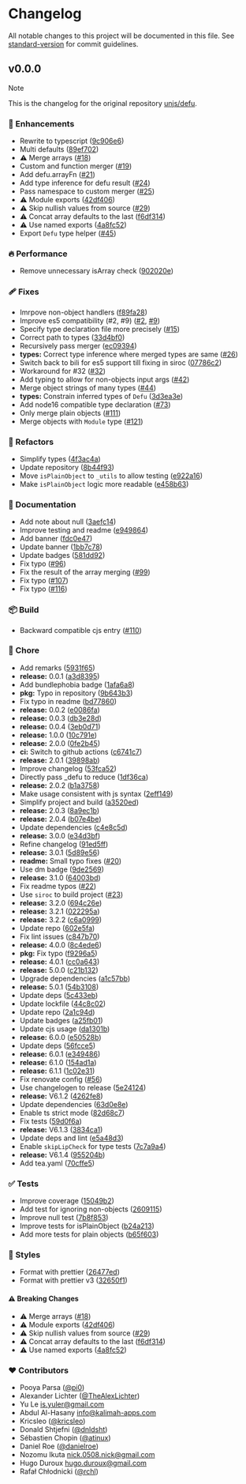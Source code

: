 # Changelog

All notable changes to this project will be documented in this file. See [standard-version](https://github.com/conventional-changelog/standard-version) for commit guidelines.

## v0.0.0

> [!Note]
>
> This is the changelog for the original repository [unjs/defu](https://github.com/unjs/defu).

### 🚀 Enhancements

- Rewrite to typescript ([9c906e6](https://github.com/lumirelle/defu/commit/9c906e6))
- Multi defaults ([89ef702](https://github.com/lumirelle/defu/commit/89ef702))
- ⚠️ Merge arrays ([#18](https://github.com/lumirelle/defu/pull/18))
- Custom and function merger ([#19](https://github.com/lumirelle/defu/pull/19))
- Add defu.arrayFn ([#21](https://github.com/lumirelle/defu/pull/21))
- Add type inference for defu result ([#24](https://github.com/lumirelle/defu/pull/24))
- Pass namespace to custom merger ([#25](https://github.com/lumirelle/defu/pull/25))
- ⚠️ Module exports ([42df406](https://github.com/lumirelle/defu/commit/42df406))
- ⚠️ Skip nullish values from source ([#29](https://github.com/lumirelle/defu/pull/29))
- ⚠️ Concat array defaults to the last ([f6df314](https://github.com/lumirelle/defu/commit/f6df314))
- ⚠️ Use named exports ([4a8fc52](https://github.com/lumirelle/defu/commit/4a8fc52))
- Export `Defu` type helper ([#45](https://github.com/lumirelle/defu/pull/45))

### 🔥 Performance

- Remove unnecessary isArray check ([902020e](https://github.com/lumirelle/defu/commit/902020e))

### 🩹 Fixes

- Imrpove non-object handlers ([f89fa28](https://github.com/lumirelle/defu/commit/f89fa28))
- Improve es5 compatibility (#2, #9) ([#2](https://github.com/lumirelle/defu/issues/2), [#9](https://github.com/lumirelle/defu/issues/9))
- Specify type declaration file more precisely ([#15](https://github.com/lumirelle/defu/pull/15))
- Correct path to types ([33d4bf0](https://github.com/lumirelle/defu/commit/33d4bf0))
- Recursively pass merger ([ec09394](https://github.com/lumirelle/defu/commit/ec09394))
- **types:** Correct type inference where merged types are same ([#26](https://github.com/lumirelle/defu/pull/26))
- Switch back to bili for es5 support till fixing in siroc ([07786c2](https://github.com/lumirelle/defu/commit/07786c2))
- Workaround for #32 ([#32](https://github.com/lumirelle/defu/issues/32))
- Add typing to allow for non-objects input args ([#42](https://github.com/lumirelle/defu/pull/42))
- Merge object strings of many types ([#44](https://github.com/lumirelle/defu/pull/44))
- **types:** Constrain inferred types of `Defu` ([3d3ea3e](https://github.com/lumirelle/defu/commit/3d3ea3e))
- Add node16 compatible type declaration ([#73](https://github.com/lumirelle/defu/pull/73))
- Only merge plain objects ([#111](https://github.com/lumirelle/defu/pull/111))
- Merge objects with `Module` type ([#121](https://github.com/lumirelle/defu/pull/121))

### 💅 Refactors

- Simplify types ([4f3ac4a](https://github.com/lumirelle/defu/commit/4f3ac4a))
- Update repository ([8b44f93](https://github.com/lumirelle/defu/commit/8b44f93))
- Move `isPlainObject` to `_utils` to allow testing ([e922a16](https://github.com/lumirelle/defu/commit/e922a16))
- Make `isPlainObject` logic more readable ([e458b63](https://github.com/lumirelle/defu/commit/e458b63))

### 📖 Documentation

- Add note about null ([3aefc14](https://github.com/lumirelle/defu/commit/3aefc14))
- Improve testing and readme ([e949864](https://github.com/lumirelle/defu/commit/e949864))
- Add banner ([fdc0e47](https://github.com/lumirelle/defu/commit/fdc0e47))
- Update banner ([1bb7c78](https://github.com/lumirelle/defu/commit/1bb7c78))
- Update badges ([581dd92](https://github.com/lumirelle/defu/commit/581dd92))
- Fix typo ([#96](https://github.com/lumirelle/defu/pull/96))
- Fix the result of the array merging ([#99](https://github.com/lumirelle/defu/pull/99))
- Fix typo ([#107](https://github.com/lumirelle/defu/pull/107))
- Fix typo ([#116](https://github.com/lumirelle/defu/pull/116))

### 📦 Build

- Backward compatible cjs entry ([#110](https://github.com/lumirelle/defu/pull/110))

### 🏡 Chore

- Add remarks ([5931f65](https://github.com/lumirelle/defu/commit/5931f65))
- **release:** 0.0.1 ([a3d8395](https://github.com/lumirelle/defu/commit/a3d8395))
- Add bundlephobia badge ([1afa6a8](https://github.com/lumirelle/defu/commit/1afa6a8))
- **pkg:** Typo in repository ([9b643b3](https://github.com/lumirelle/defu/commit/9b643b3))
- Fix typo in readme ([bd77860](https://github.com/lumirelle/defu/commit/bd77860))
- **release:** 0.0.2 ([e0086fa](https://github.com/lumirelle/defu/commit/e0086fa))
- **release:** 0.0.3 ([db3e28d](https://github.com/lumirelle/defu/commit/db3e28d))
- **release:** 0.0.4 ([3eb0d71](https://github.com/lumirelle/defu/commit/3eb0d71))
- **release:** 1.0.0 ([10c791e](https://github.com/lumirelle/defu/commit/10c791e))
- **release:** 2.0.0 ([0fe2b45](https://github.com/lumirelle/defu/commit/0fe2b45))
- **ci:** Switch to github actions ([c6741c7](https://github.com/lumirelle/defu/commit/c6741c7))
- **release:** 2.0.1 ([39898ab](https://github.com/lumirelle/defu/commit/39898ab))
- Improve changelog ([53fca52](https://github.com/lumirelle/defu/commit/53fca52))
- Directly pass \_defu to reduce ([1df36ca](https://github.com/lumirelle/defu/commit/1df36ca))
- **release:** 2.0.2 ([b1a3758](https://github.com/lumirelle/defu/commit/b1a3758))
- Make usage consistent with js syntax ([2eff149](https://github.com/lumirelle/defu/commit/2eff149))
- Simplify project and build ([a3520ed](https://github.com/lumirelle/defu/commit/a3520ed))
- **release:** 2.0.3 ([8a9ec1b](https://github.com/lumirelle/defu/commit/8a9ec1b))
- **release:** 2.0.4 ([b07e4be](https://github.com/lumirelle/defu/commit/b07e4be))
- Update dependencies ([c4e8c5d](https://github.com/lumirelle/defu/commit/c4e8c5d))
- **release:** 3.0.0 ([e34d3bf](https://github.com/lumirelle/defu/commit/e34d3bf))
- Refine changelog ([91ed5ff](https://github.com/lumirelle/defu/commit/91ed5ff))
- **release:** 3.0.1 ([5d89e56](https://github.com/lumirelle/defu/commit/5d89e56))
- **readme:** Small typo fixes ([#20](https://github.com/lumirelle/defu/pull/20))
- Use dm badge ([9de2569](https://github.com/lumirelle/defu/commit/9de2569))
- **release:** 3.1.0 ([64003bd](https://github.com/lumirelle/defu/commit/64003bd))
- Fix readme typos ([#22](https://github.com/lumirelle/defu/pull/22))
- Use `siroc` to build project ([#23](https://github.com/lumirelle/defu/pull/23))
- **release:** 3.2.0 ([694c26e](https://github.com/lumirelle/defu/commit/694c26e))
- **release:** 3.2.1 ([022295a](https://github.com/lumirelle/defu/commit/022295a))
- **release:** 3.2.2 ([c6a0999](https://github.com/lumirelle/defu/commit/c6a0999))
- Update repo ([602e5fa](https://github.com/lumirelle/defu/commit/602e5fa))
- Fix lint issues ([c847b70](https://github.com/lumirelle/defu/commit/c847b70))
- **release:** 4.0.0 ([8c4ede6](https://github.com/lumirelle/defu/commit/8c4ede6))
- **pkg:** Fix typo ([f9296a5](https://github.com/lumirelle/defu/commit/f9296a5))
- **release:** 4.0.1 ([cc0a643](https://github.com/lumirelle/defu/commit/cc0a643))
- **release:** 5.0.0 ([c21b132](https://github.com/lumirelle/defu/commit/c21b132))
- Upgrade dependencies ([a1c57bb](https://github.com/lumirelle/defu/commit/a1c57bb))
- **release:** 5.0.1 ([54b3108](https://github.com/lumirelle/defu/commit/54b3108))
- Update deps ([5c433eb](https://github.com/lumirelle/defu/commit/5c433eb))
- Update lockfile ([44c8c02](https://github.com/lumirelle/defu/commit/44c8c02))
- Update repo ([2a1c94d](https://github.com/lumirelle/defu/commit/2a1c94d))
- Update badges ([a25fb01](https://github.com/lumirelle/defu/commit/a25fb01))
- Update cjs usage ([da1301b](https://github.com/lumirelle/defu/commit/da1301b))
- **release:** 6.0.0 ([e50528b](https://github.com/lumirelle/defu/commit/e50528b))
- Update deps ([56fcce5](https://github.com/lumirelle/defu/commit/56fcce5))
- **release:** 6.0.1 ([e349486](https://github.com/lumirelle/defu/commit/e349486))
- **release:** 6.1.0 ([154ad1a](https://github.com/lumirelle/defu/commit/154ad1a))
- **release:** 6.1.1 ([1c02e31](https://github.com/lumirelle/defu/commit/1c02e31))
- Fix renovate config ([#56](https://github.com/lumirelle/defu/pull/56))
- Use changelogen to release ([5e24124](https://github.com/lumirelle/defu/commit/5e24124))
- **release:** V6.1.2 ([4262fe8](https://github.com/lumirelle/defu/commit/4262fe8))
- Update dependencies ([63d0e8e](https://github.com/lumirelle/defu/commit/63d0e8e))
- Enable ts strict mode ([82d68c7](https://github.com/lumirelle/defu/commit/82d68c7))
- Fix tests ([59d0f6a](https://github.com/lumirelle/defu/commit/59d0f6a))
- **release:** V6.1.3 ([3834ca1](https://github.com/lumirelle/defu/commit/3834ca1))
- Update deps and lint ([e5a48d3](https://github.com/lumirelle/defu/commit/e5a48d3))
- Enable `skipLipCheck` for type tests ([7c7a9a4](https://github.com/lumirelle/defu/commit/7c7a9a4))
- **release:** V6.1.4 ([955204b](https://github.com/lumirelle/defu/commit/955204b))
- Add tea.yaml ([70cffe5](https://github.com/lumirelle/defu/commit/70cffe5))

### ✅ Tests

- Improve coverage ([15049b2](https://github.com/lumirelle/defu/commit/15049b2))
- Add test for ignoring non-objects ([2609115](https://github.com/lumirelle/defu/commit/2609115))
- Improve null test ([7b8f853](https://github.com/lumirelle/defu/commit/7b8f853))
- Improve tests for isPlainObject ([b24a213](https://github.com/lumirelle/defu/commit/b24a213))
- Add more tests for plain objects ([b65f603](https://github.com/lumirelle/defu/commit/b65f603))

### 🎨 Styles

- Format with prettier ([26477ed](https://github.com/lumirelle/defu/commit/26477ed))
- Format with prettier v3 ([32650f1](https://github.com/lumirelle/defu/commit/32650f1))

#### ⚠️ Breaking Changes

- ⚠️ Merge arrays ([#18](https://github.com/lumirelle/defu/pull/18))
- ⚠️ Module exports ([42df406](https://github.com/lumirelle/defu/commit/42df406))
- ⚠️ Skip nullish values from source ([#29](https://github.com/lumirelle/defu/pull/29))
- ⚠️ Concat array defaults to the last ([f6df314](https://github.com/lumirelle/defu/commit/f6df314))
- ⚠️ Use named exports ([4a8fc52](https://github.com/lumirelle/defu/commit/4a8fc52))

### ❤️ Contributors

- Pooya Parsa ([@pi0](http://github.com/pi0))
- Alexander Lichter ([@TheAlexLichter](http://github.com/TheAlexLichter))
- Yu Le <is.yuler@gmail.com>
- Abdul Al-Hasany <info@kalimah-apps.com>
- Kricsleo ([@kricsleo](http://github.com/kricsleo))
- Donald Shtjefni ([@dnldsht](http://github.com/dnldsht))
- Sébastien Chopin ([@atinux](http://github.com/atinux))
- Daniel Roe ([@danielroe](http://github.com/danielroe))
- Nozomu Ikuta <nick.0508.nick@gmail.com>
- Hugo Duroux <hugo.duroux@gmail.com>
- Rafał Chłodnicki ([@rchl](http://github.com/rchl))

